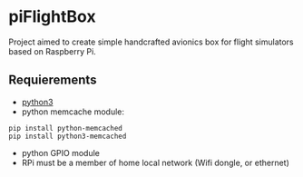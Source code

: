 # piFlightBox
Project aimed to create simple handcrafted avionics box for flight simulators based on Raspberry Pi.

## Requierements
- [python3](https://wiki.python.org/moin/BeginnersGuide/Download)
- python memcache module:
```
pip install python-memcached
pip install python3-memcached
```
- python GPIO module
- RPi must be a member of home local network (Wifi dongle, or ethernet)
